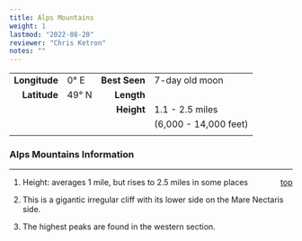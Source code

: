 ```yaml
---
title: Alps Mountains
weight: 1
lastmod: "2022-08-20"
reviewer: "Chris Ketron"
notes: ""
---
```


|               |           |               |                       |
| ------------: | :-------- | ------------: | :-------------------- |
| **Longitude** | 0&deg; E  | **Best Seen** | 7-day old moon        |
|  **Latitude** | 49&deg; N |    **Length** |                       |
|               |           |    **Height** | 1.1 - 2.5 miles       |
|               |           |               | (6,000 - 14,000 feet) |
|               |           |               |                       |

### Alps Mountains Information

---
<span style='float:right;'>[top](#)</span>

1. Height: averages 1 mile, but rises to 2.5 miles in some places

2. This is a gigantic irregular cliff with its lower side on the Mare Nectaris side.

3. The highest peaks are found in the western section.
